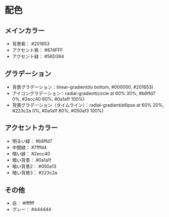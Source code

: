 # 配色
## メインカラー
- 背景紫： #201653
- アクセント紫： #874FFF
- アクセント緑： #56D364

## グラデーション
- 背景グラデーション：linear-gradient(to bottom, #000000, #201653)
- アイコングラデーション：radial-gradient(circle at 60% 30%, #b6ffd7 0%, #2ecc40 60%, #0a1a1f 100%)
- 背景グラデーション（タイムライン）：radial-gradient(ellipse at 60% 20%, #223c2a 0%, #0a1a1f 80%, #050a13 100%)

## アクセントカラー
- 明るい緑： #b6ffd7
- 中間緑： #7fffd4
- 暗い緑： #2ecc40
- 暗い背景： #0a1a1f
- 暗い背景2： #050a13
- 暗い背景3： #223c2a

## その他
- 白： #ffffff
- グレー： #444444
